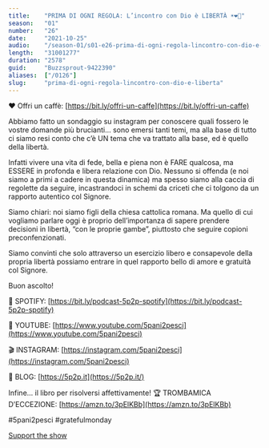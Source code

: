 ```yaml
---
title:    "PRIMA DI OGNI REGOLA: L’incontro con Dio è LIBERTÀ ☀️❤️🙌"
season:   "01"
number:   "26"
date:     "2021-10-25"
audio:    "/season-01/s01-e26-prima-di-ogni-regola-lincontro-con-dio-e-liberta.mp3"
length:   "31001277"
duration: "2578"
guid:     "Buzzsprout-9422390"
aliases:  ["/0126"]
slug:     "prima-di-ogni-regola-lincontro-con-dio-e-liberta"
---
```

❤️ Offri un caffè: [https://bit.ly/offri-un-caffe](https://bit.ly/offri-un-caffe)

Abbiamo fatto un sondaggio su instagram per conoscere quali fossero le vostre domande più brucianti... sono emersi tanti temi, ma alla base di tutto ci siamo resi conto che c’è UN tema che va trattato alla base, ed è quello della libertà.

Infatti vivere una vita di fede, bella e piena non è FARE qualcosa, ma ESSERE in profonda e libera relazione con Dio. Nessuno si offenda (e noi siamo a primi a cadere in questa dinamica) ma spesso siamo alla caccia di regolette da seguire, incastrandoci in schemi da criceti che ci tolgono da un rapporto autentico col Signore.

Siamo chiari: noi siamo figli della chiesa cattolica romana. Ma quello di cui vogliamo parlare oggi è proprio dell’importanza di sapere prendere decisioni in libertà, “con le proprie gambe”, piuttosto che seguire copioni preconfenzionati.

Siamo convinti che solo attraverso un esercizio libero e consapevole della propria libertà possiamo entrare in quel rapporto bello di amore e gratuità col Signore.

Buon ascolto!

👾 SPOTIFY: [https://bit.ly/podcast-5p2p-spotify](https://bit.ly/podcast-5p2p-spotify)

🔴 YOUTUBE: [https://www.youtube.com/5pani2pesci](https://www.youtube.com/5pani2pesci)

🎬 INSTAGRAM: [https://instagram.com/5pani2pesci](https://instagram.com/5pani2pesci)

🦄 BLOG: [https://5p2p.it](https://5p2p.it/)

Infine... il libro per risolversi affettivamente! 🏆 TROMBAMICA D’ECCEZIONE: [https://amzn.to/3pElKBb](https://amzn.to/3pElKBb)

#5pani2pesci #gratefulmonday

[Support the show](https://bit.ly/offri-un-caffe)
                